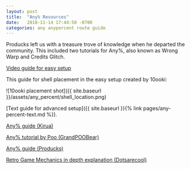 ```yaml
---
layout: post
title:  "Any% Resources"
date:   2018-11-14 17:44:50 -0700
categories: any anypercent route guide
---
```


Producks left us with a treasure trove of knowledge when he departed the community. This included two tutorials for Any%, also known as Wrong Warp and Credits Glitch.

[Video guide for easy setup](https://player.twitch.tv/?video=v44637740)

This guide for shell placement in the easy setup created by 10ooki:

![10ooki placement shot]({{ site.baseurl }}/assets/any_percent/shell_location.png)

[Text guide for advanced setup]({{ site.baseurl }}{% link pages/any-percent-text.md %}).

[Any% guide (Kirua)](https://www.twitch.tv/videos/172716898)

[Any% tutorial by Poo (GrandPOOBear)](https://youtu.be/Y4X6nASGPHU)

[Any% guide (Producks)](https://drive.google.com/file/d/0B6EA540L0EBwRFUzN1Y2VTc2SWM/view)

[Retro Game Mechanics in depth explanation (Dotsarecool)](https://youtu.be/fxZuzos7Auk)
